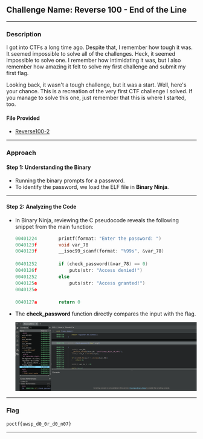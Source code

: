 ## **Challenge Name: Reverse 100 - End of the Line**  

---

### **Description**  

I got into CTFs a long time ago. Despite that, I remember how tough it was. It seemed impossible to solve all of the challenges. Heck, it seemed impossible to solve one. I remember how intimidating it was, but I also remember how amazing it felt to solve my first challenge and submit my first flag.  

Looking back, it wasn't a tough challenge, but it was a start. Well, here's your chance. This is a recreation of the very first CTF challenge I solved. If you manage to solve this one, just remember that this is where I started, too.  

#### **File Provided**  
- [Reverse100-2](Resources/Reverse100-2)  

---

### **Approach**  

#### **Step 1: Understanding the Binary**  
- Running the binary prompts for a password.  
- To identify the password, we load the ELF file in **Binary Ninja**.  

---

#### **Step 2: Analyzing the Code**  
- In Binary Ninja, reviewing the C pseudocode reveals the following snippet from the main function:  

  ```c  
  00401224        printf(format: "Enter the password: ")  
  0040123f        void var_78  
  0040123f        __isoc99_scanf(format: "%99s", &var_78)  

  00401252        if (check_password(&var_78) == 0)  
  0040126f            puts(str: "Access denied!")  
  00401252        else  
  0040125e            puts(str: "Access granted!")  
  0040125e        

  0040127a        return 0  
  ```  

- The **check_password** function directly compares the input with the flag.  

  ![Binary Ninja](Resources/image.png)  

---

### **Flag**  

`poctf{uwsp_d0_0r_d0_n07}`  

---